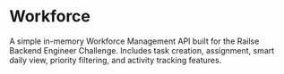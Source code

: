 # Workforce
A simple in-memory Workforce Management API built for the Railse Backend Engineer Challenge. Includes task creation, assignment, smart daily view, priority filtering, and activity tracking features.
